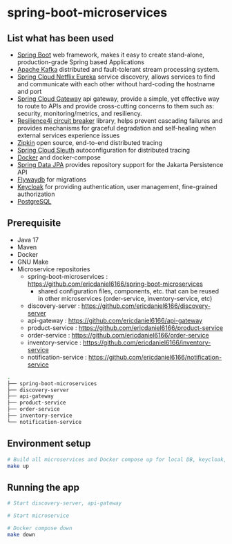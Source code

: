 # spring-boot-microservices

## List what has been used
- [Spring Boot](https://spring.io/projects/spring-boot) web framework, makes it easy to create stand-alone, production-grade Spring based Applications
- [Apache Kafka](https://kafka.apache.org/) distributed and fault-tolerant stream processing system.
- [Spring Cloud Netflix Eureka](https://spring.io/projects/spring-cloud-netflix) service discovery, allows services to find and communicate with each other without hard-coding the hostname and port
- [Spring Cloud Gateway](https://spring.io/projects/spring-cloud-gateway) api gateway, provide a simple, yet effective way to route to APIs and provide cross-cutting concerns to them such as: security, monitoring/metrics, and resiliency.
- [Resilience4j circuit breaker](https://github.com/resilience4j/resilience4j) library, helps prevent cascading failures and provides mechanisms for graceful degradation and self-healing when external services experience issues
- [Zipkin](https://zipkin.io/) open source, end-to-end distributed tracing
- [Spring Cloud Sleuth](https://spring.io/projects/spring-cloud-sleuth) autoconfiguration for distributed tracing
- [Docker](https://www.docker.com/) and docker-compose
- [Spring Data JPA](https://spring.io/projects/spring-data-jpa) provides repository support for the Jakarta Persistence API
- [Flywaydb](https://flywaydb.org/) for migrations
- [Keycloak](https://www.keycloak.org/) for providing authentication, user management, fine-grained authorization
- [PostgreSQL](https://www.postgresql.org/)

## Prerequisite
- Java 17
- Maven
- Docker
- GNU Make
- Microservice repositories
  - spring-boot-microservices : https://github.com/ericdaniel6166/spring-boot-microservices
    - shared configuration files, components, etc. that can be reused in other microservices (order-service, inventory-service, etc)
  - discovery-server : https://github.com/ericdaniel6166/discovery-server
  - api-gateway : https://github.com/ericdaniel6166/api-gateway
  - product-service : https://github.com/ericdaniel6166/product-service
  - order-service : https://github.com/ericdaniel6166/order-service
  - inventory-service : https://github.com/ericdaniel6166/inventory-service
  - notification-service : https://github.com/ericdaniel6166/notification-service

```bash
.
├── spring-boot-microservices
├── discovery-server
├── api-gateway
├── product-service
├── order-service
├── inventory-service
└── notification-service
```
## Environment setup

```bash
# Build all microservices and Docker compose up for local DB, keycloak, zipkin, zookeeper, kafka
make up
```

## Running the app

```bash
# Start discovery-server, api-gateway 

# Start microservice   

# Docker compose down
make down
```
